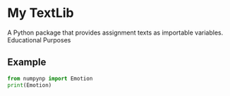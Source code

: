 # My TextLib

A Python package that provides assignment texts as importable variables.
Educational Purposes 
## Example

```python
from numpynp import Emotion
print(Emotion)
